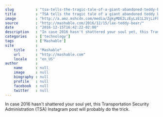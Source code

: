 ```yaml
---
slug          : "tsa-tells-the-tragic-tale-of-a-giant-abandoned-teddy-bear"
title         : "TSA tells the tragic tale of a giant abandoned teddy bear"
image         : "http://a.amz.mshcdn.com/media/ZgkyMDE2LzEyLzE1L2VjLzFkZDdkMjI4NjBhNDQwMmJiY2IwZWU1Y2I4OWE5Mzg2LjM2YWJlLmpwZwpwCXRodW1iCTEyMDB4NjMwCmUJanBn/c1f45da2/92b/1dd7d228-60a4-402b-bcb0-ee5cb89a9386.jpg"
source        : "http://mashable.com/2016/12/15/lax-teddy-bear/"
date          : "2016-12-15T16:42:22-02:00"
description   : "In case 2016 hasn't shattered your soul yet, this Transportation Security Administration (TSA) Instagram post will probably do the trick."
categories    : ['technology']
tags          : ['Mashable']
site          :
    title     : "Mashable"
    url       : "http://mashable.com"
    locale    : "en_US"
author        :
    name      : null
    image     : null
    biography : null
    profile   : null
    facebook  : null
    twitter   : null
---
```


In case 2016 hasn't shattered your soul yet, this Transportation Security Administration (TSA) Instagram post will probably do the trick.
